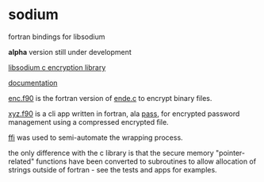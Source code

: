 # sodium
fortran bindings for libsodium

**alpha** version still under development

[libsodium c encryption library](https://github.com/jedisct1/libsodium)

[documentation](https://doc.libsodium.org/)

[enc.f90](https://github.com/freevryheid/sodium/blob/main/app/enc.f90) is the fortran version of [ende.c](https://github.com/freevryheid/sodium/blob/main/app/ende.c) to encrypt binary files. 

[xyz.f90](https://github.com/freevryheid/sodium/blob/main/app/xyz.f90) is a cli app written in fortran, ala [pass](https://www.passwordstore.org/), for encrypted password management using a compressed encrypted file.

[ffi](https://github.com/freevryheid/sodium/blob/main/app/ffi.f90) was used to semi-automate the wrapping process.

the only difference with the c library is that the secure memory "pointer-related" functions have been converted to subroutines to allow allocation of strings outside of fortran - see the tests and apps for examples.
